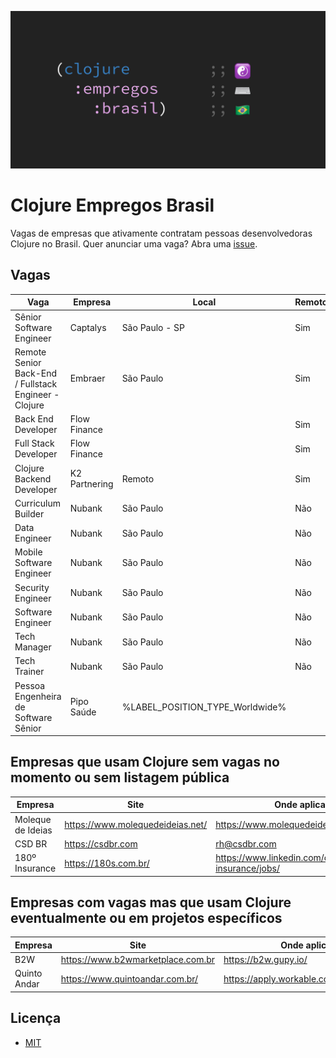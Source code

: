 ![Clojure Empregos Brasil](./docs/cover.png)

# Clojure Empregos Brasil

Vagas de empresas que ativamente contratam pessoas desenvolvedoras Clojure no Brasil. Quer anunciar uma vaga? Abra uma [issue](https://github.com/renatoalencar/clojure-empregos-brasil/issues).

## Vagas


|                                                  Vaga |       Empresa |                           Local | Remoto? |                                                                                       Onde aplicar |
|-------------------------------------------------------|---------------|---------------------------------|---------|----------------------------------------------------------------------------------------------------|
|                              Sênior Software Engineer |      Captalys |                  São Paulo - SP |     Sim |                                                               https://captalys.gupy.io/jobs/548436 |
| Remote Senior Back-End / Fullstack Engineer - Clojure |       Embraer |                       São Paulo |     Sim |                                https://embraer.gupy.io/jobs/536712?jobBoardSource=gupy_public_page |
|                                    Back End Developer |  Flow Finance |                                 |     Sim | https://airtable.com/embed/shrG8DnjAdAOAZm9h/tble1ghQMefhblMVK/viwOzu3raZSmdxK7Z/recdywWrnobwHWmOy |
|                                  Full Stack Developer |  Flow Finance |                                 |     Sim | https://airtable.com/embed/shrG8DnjAdAOAZm9h/tble1ghQMefhblMVK/viwOzu3raZSmdxK7Z/recGtRyuHlvFhUV0v |
|                             Clojure Backend Developer | K2 Partnering |                          Remoto |     Sim |                                  https://github.com/renatoalencar/clojure-empregos-brasil/issues/4 |
|                                    Curriculum Builder |        Nubank |                       São Paulo |     Não |                                                   https://boards.greenhouse.io/nubank/jobs/3293694 |
|                                         Data Engineer |        Nubank |                       São Paulo |     Não |                                                   https://boards.greenhouse.io/nubank/jobs/3264442 |
|                             Mobile Software Engineer  |        Nubank |                       São Paulo |     Não |                                                   https://boards.greenhouse.io/nubank/jobs/1776035 |
|                                    Security Engineer  |        Nubank |                       São Paulo |     Não |                                                   https://boards.greenhouse.io/nubank/jobs/3339732 |
|                                     Software Engineer |        Nubank |                       São Paulo |     Não |                                                   https://boards.greenhouse.io/nubank/jobs/2569175 |
|                                          Tech Manager |        Nubank |                       São Paulo |     Não |                                                   https://boards.greenhouse.io/nubank/jobs/2989044 |
|                                         Tech Trainer  |        Nubank |                       São Paulo |     Não |                                                   https://boards.greenhouse.io/nubank/jobs/3293790 |
|                  Pessoa Engenheira de Software Sênior |    Pipo Saúde | %LABEL_POSITION_TYPE_Worldwide% |         |                   https://pipo-saude.breezy.hr/p/323a55e4c15f-pessoa-engenheira-de-software-senior |


## Empresas que usam Clojure sem vagas no momento ou sem listagem pública


|           Empresa |                             Site |                                         Onde aplicar |
|-------------------|----------------------------------|------------------------------------------------------|
| Moleque de Ideias | https://www.molequedeideias.net/ |                     https://www.molequedeideias.net/ |
|            CSD BR |                https://csdbr.com |                                         rh@csdbr.com |
|    180º Insurance |             https://180s.com.br/ | https://www.linkedin.com/company/180-insurance/jobs/ |


## Empresas com vagas mas que usam Clojure eventualmente ou em projetos específicos


|      Empresa |                              Site |                            Onde aplicar |
|--------------|-----------------------------------|-----------------------------------------|
|          B2W | https://www.b2wmarketplace.com.br |                    https://b2w.gupy.io/ |
| Quinto Andar |   https://www.quintoandar.com.br/ | https://apply.workable.com/quintoandar/ |


## Licença

* [MIT](./LICENSE)
